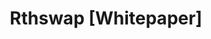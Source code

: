 <h1 align="center">
Rthswap [Whitepaper]
<br/><br/>
<img src="" />
<img src="" />
<img src="" />
<img src="" />
<img src="" />
<img src="" />
<img src="" />
</h1>
